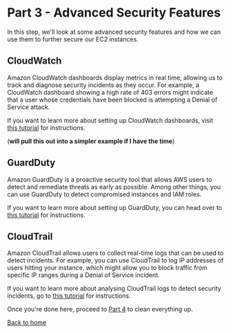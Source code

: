 # Part 3 - Advanced Security Features

In this step, we'll look at some advanced security features and how we can use them to further secure our EC2 instances.

## CloudWatch

Amazon CloudWatch dashboards display metrics in real time, allowing us to track and diagnose security incidents as they occur.  For example, a CloudWatch dashboard showing a high rate of 403 errors might indicate that a user whose credentials have been blocked is attempting a Denial of Service attack. 

If you want to learn more about setting up CloudWatch dashboards, visit [this tutorial](https://github.com/aws-samples/cloudwatch-dashboards-cloudformation-sample) for instructions.

(**will pull this out into a simpler example if I have the time**)

## GuardDuty

Amazon GuardDuty is a proactive security tool that allows AWS users to detect and remediate threats as early as possible.  Among other things, you can use GuardDuty to detect compromised instances and IAM roles.

If you want to learn more about setting up GuardDuty, you can head over to [this tutorial](https://github.com/aws-samples/amazon-guardduty-hands-on) for instructions.

## CloudTrail

Amazon CloudTrail allows users to collect real-time logs that can be used to detect incidents.  For example, you can use CloudTrail to log IP addresses of users hitting your instance, which might allow you to block traffic from specific IP ranges during a Denial of Service incident.

If you want to learn more about analysing CloudTrail logs to detect security incidents, go to [this tutorial](https://github.com/aws-samples/aws-cloudtrail-analyzer-workshop) for instructions.

Once you're done here, proceed to [Part 4](../Step4) to clean everything up.

[Back to home](./)